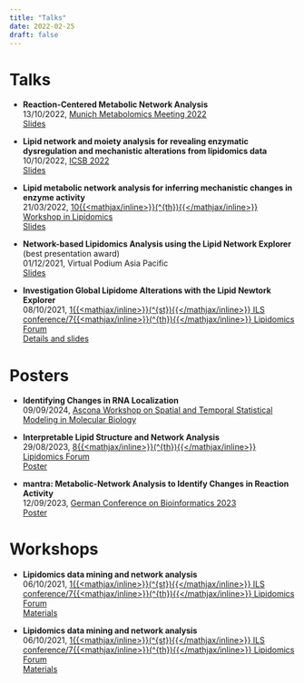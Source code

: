 ```yaml
---
title: "Talks"
date: 2022-02-25
draft: false
---
```


# Talks
* __Reaction-Centered Metabolic Network Analysis__\
	13/10/2022, [Munich Metabolomics Meeting 2022](https://www.munichmetabolomics.com/)\
	[Slides](/talks/MMM_2022.pdf)

* __Lipid network and moiety analysis for revealing enzymatic dysregulation and mechanistic alterations from lipidomics data__\
	10/10/2022, [ICSB 2022](https://easychair.org/smart-program/ICSB2022/2022-10-10.html)\
	[Slides](/talks/LINEX_ICSB22.pdf)

* __Lipid metabolic network analysis for inferring mechanistic changes in enzyme activity__\
	21/03/2022, [10{{<mathjax/inline>}}\(^{th}\){{</mathjax/inline>}} Workshop in Lipidomics](http://www.cesam.ua.pt/files/FOODLIPIDOMICS2.pdf)\
	[Slides](/talks/LINEX_FoodLipidomicsAveiro.pdf)


<!-- line breaks require double trailing space !-->
* __Network-based Lipidomics Analysis using the Lipid Network Explorer__ (best presentation award)\
	01/12/2021, Virtual Podium Asia Pacific\
	[Slides](https://docs.google.com/presentation/d/1HZsBA1jRg4-gxg0PMUwjOLBoirgjb9Lqjtr_1TUEAJM/edit?usp=sharing)

*  __Investigation Global Lipidome Alterations with the Lipid Newtork Explorer__\
	08/10/2021, [1{{<mathjax/inline>}}\(^{st}\){{</mathjax/inline>}} ILS conference/7{{<mathjax/inline>}}\(^{th}\){{</mathjax/inline>}} Lipidomics Forum](https://ils2021.org/program#ils-friday)\
	[Details and slides](https://exbio.wzw.tum.de/ils2021/)

# Posters
* __Identifying Changes in RNA Localization__\
    09/09/2024, [Ascona Workshop on Spatial and Temporal Statistical Modeling in Molecular Biology](https://www.huber.embl.de/group/events/ascona2024.html)

* __Interpretable Lipid Structure and Network Analysis__\
	29/08/2023, [8{{<mathjax/inline>}}\(^{th}\){{</mathjax/inline>}} Lipidomics Forum](https://ilsconf.org)\
	[Poster](/talks/LINEX2_ILS2023.pdf)

*  __mantra: Metabolic-Network Analysis to Identify Changes in Reaction Activity__\
	12/09/2023, [German Conference on Bioinformatics 2023](https://gcb2023.de/)\
	[Poster](/talks/mantra_GCB2023.pdf)


# Workshops
*  __Lipidomics data mining and network analysis__\
	06/10/2021, [1{{<mathjax/inline>}}\(^{st}\){{</mathjax/inline>}} ILS conference/7{{<mathjax/inline>}}\(^{th}\){{</mathjax/inline>}} Lipidomics Forum](https://ils2021.org/workshops)\
	[Materials](https://exbio.wzw.tum.de/ils2021/)

*  __Lipidomics data mining and network analysis__\
	06/10/2021, [1{{<mathjax/inline>}}\(^{st}\){{</mathjax/inline>}} ILS conference/7{{<mathjax/inline>}}\(^{th}\){{</mathjax/inline>}} Lipidomics Forum](https://ils2021.org/workshops)\
	[Materials](https://exbio.wzw.tum.de/ils2021/)

